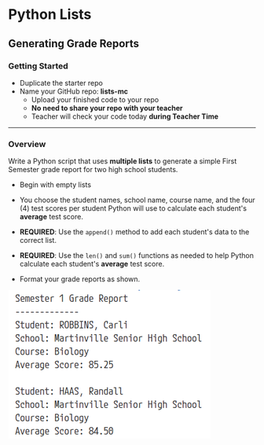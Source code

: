 # Python Lists
## Generating Grade Reports

### Getting Started
- Duplicate the starter repo
- Name your GitHub repo: **lists-mc**
    - Upload your finished code to your repo
    - **No need to share your repo with your teacher**
    - Teacher will check your code today **during Teacher Time**
---

### Overview

Write a Python script that uses **multiple lists** to generate a simple First Semester grade report for two high school students.

- Begin with empty lists

- You choose the student names, school name, course name, and the four (4) test scores per student Python will use to calculate each student's **average** test score.

- **REQUIRED**: Use the `append()` method to add each student's data to the correct list.

- **REQUIRED**: Use the `len()` and `sum()` functions as needed to help Python calculate each student's **average** test score.

- Format your grade reports as shown.

![Sample grade report](grade_report_output.png)



